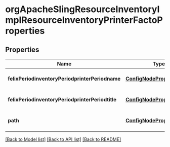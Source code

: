 # orgApacheSlingResourceInventoryImplResourceInventoryPrinterFactoProperties

## Properties
Name | Type | Description | Notes
------------ | ------------- | ------------- | -------------
**felixPeriodinventoryPeriodprinterPeriodname** | [**ConfigNodePropertyString**](ConfigNodePropertyString.md) |  | [optional] [default to null]
**felixPeriodinventoryPeriodprinterPeriodtitle** | [**ConfigNodePropertyString**](ConfigNodePropertyString.md) |  | [optional] [default to null]
**path** | [**ConfigNodePropertyString**](ConfigNodePropertyString.md) |  | [optional] [default to null]

[[Back to Model list]](../README.md#documentation-for-models) [[Back to API list]](../README.md#documentation-for-api-endpoints) [[Back to README]](../README.md)


